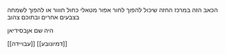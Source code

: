 הכאב הזה במרכז החזה
שיכול להפוך לחור אפור מטאלי כחול חווור
או להפוך לשמחה בצבעים אחרים ובתוכם צהוב

היה שם אןבסידיאן


[[עבויידה]]
[[דמיונובע]]
